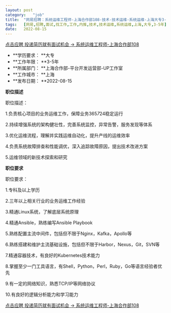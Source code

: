 ```yaml
---
layout:	post
category:	"job"
title:	"网易招聘：系统运维工程师-上海合作部108-技术-技术运维-系统运维-上海大专3-5年"
tags:	[网易,招聘,面试,找工作,工作,内推,技术,技术运维,系统运维,上海,大专,3-5年]
date:	2022-08-15
---
```


[点击应聘 投递简历就有面试机会 ->  系统运维工程师-上海合作部108](http://mobile.bole.netease.com/bole/boleDetail?id=42343&employeeId=346f03c3cda5f04c&key=all)



- **学历要求： **大专
- **工作年限： **3-5年
- **所属部门： **上海合作部-平台开发运营部-UP工作室
- **工作城市： **上海
- **发布日期： **2022-08-15



**职位描述**

职位描述：

1.负责核心项目的业务运维工作，保障业务365*7*24稳定运行

2.持续增强系统的架构健壮性，完善系统监控，异常告警，服务发现等体系

3.优化运维流程，理解并实践运维自动化，提升产线的运维效率

4.负责系统故障排查和性能调优，深入追踪故障原因，提出技术改进方案

5.运维领域的新技术探索和研究







**职位要求**

职位要求：

1.专科及以上学历

2.三年以上相关行业的业务运维工作经验

3.精通Linux系统，了解底层系统原理

4.精通Ansible，熟练编写Ansible Playbook

5.熟练配置主流中间件，包括但不限于Nginx，Kafka，Apollo等

6.熟练搭建和维护主流基础设施，包括但不限于Harbor，Nexus，Git，SVN等

7.精通容器技术，有良好的Kubernetes技术能力

8.掌握至少一门工具语言，有Shell，Python，Perl，Ruby，Go等语言经验者优先

9.有一定的网络知识，熟悉TCP/IP等网络协议

10.有良好的逻辑分析能力和学习能力





[点击应聘 投递简历就有面试机会 ->  系统运维工程师-上海合作部108](http://mobile.bole.netease.com/bole/boleDetail?id=42343&employeeId=346f03c3cda5f04c&key=all)